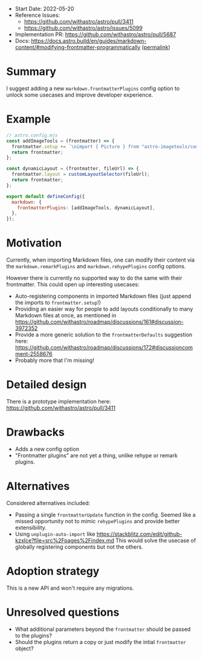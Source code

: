 - Start Date: 2022-05-20
- Reference Issues:
	- https://github.com/withastro/astro/pull/3411
	- https://github.com/withastro/astro/issues/5099
- Implementation PR: https://github.com/withastro/astro/pull/5687
- Docs: https://docs.astro.build/en/guides/markdown-content/#modifying-frontmatter-programmatically ([permalink](https://github.com/withastro/docs/blob/3da9e4a/src/pages/en/guides/markdown-content.mdx#modifying-frontmatter-programmatically))

# Summary

I suggest adding a new `markdown.frontmatterPlugins` config option to unlock some usecases and improve developer experience.

# Example

```js
// astro.config.mjs
const addImageTools = (frontmatter) => {
  frontmatter.setup += `\nimport { Picture } from "astro-imagetools/components";`;
  return frontmatter;
};

const dynamicLayout = (frontmatter, fileUrl) => {
  frontmatter.layout = customLayoutSelector(fileUrl);
  return frontmatter;
};

export default defineConfig({
  markdown: {
    frontmatterPlugins: [addImageTools, dynamicLayout],
  },
});
```

# Motivation

Currently, when importing Markdown files, one can modify their content via the `markdown.remarkPlugins` and `markdown.rehypePlugins` config options.

However there is currently no supported way to do the same with their frontmatter. This could open up interesting usecases:

- Auto-registering components in imported Markdown files (just append the imports to `frontmatter.setup`!)
- Providing an easier way for people to add layouts conditionally to many Markdown files at once, as mentioned in https://github.com/withastro/roadmap/discussions/161#discussion-3972352
- Provide a more generic solution to the `frontmatterDefaults` suggestion here: https://github.com/withastro/roadmap/discussions/172#discussioncomment-2558676
- Probably more that I'm missing!

# Detailed design

There is a prototype implementation here:
https://github.com/withastro/astro/pull/3411

# Drawbacks

- Adds a new config option
- "Frontmatter plugins" are not yet a thing, unlike rehype or remark plugins.

# Alternatives

Considered alternatives included:

- Passing a single `frontmatterUpdate` function in the config. Seemed like a missed
  opportunity not to mimic `rehypePlugins` and provide better extensibility.
- Using `unplugin-auto-import` like https://stackblitz.com/edit/github-kzxlce?file=src%2Fpages%2Findex.md
  This would solve the usecase of globally registering components but not the others.

# Adoption strategy

This is a new API and won't require any migrations.

# Unresolved questions

- What additional parameters beyond the `frontmatter` should be passed to the plugins?
- Should the plugins return a copy or just modify the intial `frontmatter` object?
